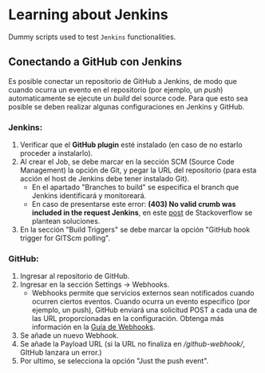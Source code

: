 # Learning about Jenkins

Dummy scripts used to test `Jenkins` functionalities.


## Conectando a GitHub con Jenkins

Es posible conectar un repositorio de GitHub a Jenkins, de modo que cuando ocurra un evento en el repositorio (por ejemplo, un *push*) automaticamente se ejecute un *build* del source code. Para que esto sea posible se deben realizar algunas configuraciones en Jenkins y GitHub.

### Jenkins:
1. Verificar que el **GitHub plugin** esté instalado (en caso de no estarlo proceder a instalarlo).
2. Al crear el Job, se debe marcar en la sección SCM (Source Code Management) la opción de Git, y pegar la URL del repositorio (para esta acción el host de Jenkins debe tener instalado Git).
    + En el apartado "Branches to build" se especifica el branch que Jenkins identificará y monitoreará. 
    +	En caso de presentarse este error: **(403) No valid crumb was included in the request Jenkins**, en este [post](https://stackoverflow.com/questions/44711696/jenkins-403-no-valid-crumb-was-included-in-the-request) de Stackoverflow se plantean soluciones.
3.	En la sección "Build Triggers" se debe marcar la opción "GitHub hook trigger for GITScm polling".
### GitHub:
1.	Ingresar al repositorio de GitHub.
2.	Ingresar en la sección Settings -> Webhooks.
    +	Webhooks permite que servicios externos sean notificados cuando ocurren ciertos eventos. Cuando ocurra un evento especifico (por ejemplo, un push), GitHub enviará una solicitud POST a cada una de las URL proporcionadas en la configuración. Obtenga más información en la [Guía de Webhooks](https://developer.github.com/webhooks/).
3.	Se añade un nuevo Webhook.
4.	Se añade la Payload URL (si la URL no finaliza en */github-webhook/*, GItHub lanzara un error.)
5.	Por ultimo, se selecciona la opción "Just the push event".
